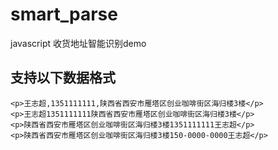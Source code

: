 # smart_parse
javascript 收货地址智能识别demo
## 支持以下数据格式
```
<p>王志超,1351111111,陕西省西安市雁塔区创业咖啡街区海归楼3楼</p>
<p>王志超1351111111陕西省西安市雁塔区创业咖啡街区海归楼3楼</p>
<p>陕西省西安市雁塔区创业咖啡街区海归楼3楼1351111111王志超</p>
<p>陕西省西安市雁塔区创业咖啡街区海归楼3楼150-0000-0000王志超</p>
```
